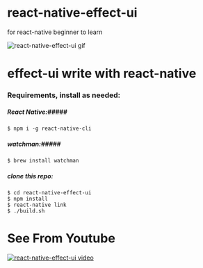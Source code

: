 # react-native-effect-ui
for react-native beginner to learn 


![react-native-effect-ui gif](https://github.com/colin3dmax/react-native-effect-ui/blob/master/doc/react-native-effect-ui.gif "react-native-effect-ui gif")

effect-ui write with react-native
========================

### Requirements, install as needed: ###

##### React Native:#####
```
$ npm i -g react-native-cli
```

##### watchman:#####
```
$ brew install watchman
```

##### clone this repo: #####

```
$ cd react-native-effect-ui
$ npm install
$ react-native link
$ ./build.sh
```

See From Youtube
========================
[![react-native-effect-ui video](https://img.youtube.com/vi/8ZICC_4nP7I/0.jpg)](https://www.youtube.com/watch?v=8ZICC_4nP7I)
